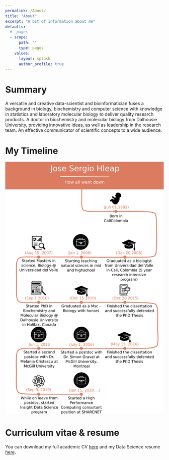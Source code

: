 ```yaml
---
permalink: /About/
title: "About"
excerpt: "A bit of information about me"
defaults:
  # _pages
  - scope:
      path: ""
      type: pages
    values:
      layout: splash
      author_profile: true
---
```

# Summary
A versatile and creative data-scientist and bioinformatician 
fuses a background in biology, biochemistry and computer 
science with knowledge in statistics and laboratory molecular 
biology to deliver quality research products. A doctor in 
biochemistry and molecular biology from Dalhousie University, 
providing innovative ideas, as well as leadership in the 
research team. An effective communicator of scientific 
concepts to a wide audience.

# My Timeline
<p align="center">
<img src="https://github.com/jshleap/jshleap.github.io/raw/master/assets/images/My-timeline.png" width="800">
</p>

# Curriculum vitae & resume
You can download my full academic CV [here](../assets/docs/CV_Hleap.pdf)
and my Data Science resume [here](../assets/docs/Sergio_Hleap_resume.pdf). 
